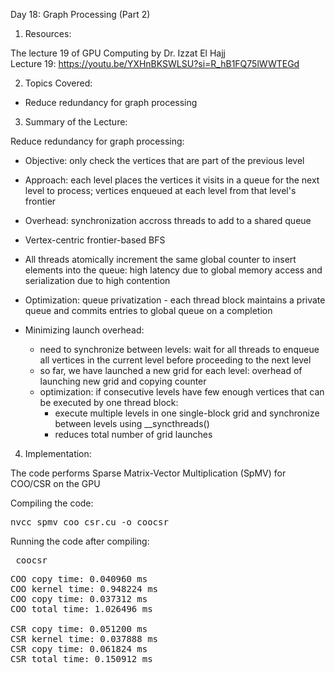Day 18: Graph Processing (Part 2)

1) Resources:

The lecture 19 of GPU Computing by Dr. Izzat El Hajj  
Lecture 19: https://youtu.be/YXHnBKSWLSU?si=R_hB1FQ75lWWTEGd

2) Topics Covered:

- Reduce redundancy for graph processing

3) Summary of the Lecture:  

Reduce redundancy for graph processing:
- Objective: only check the vertices that are part of the previous level
- Approach: each level places the vertices it visits in a queue for the next level to process; vertices enqueued at each level from that level's frontier
- Overhead: synchronization accross threads to add to a shared queue

- Vertex-centric frontier-based BFS
- All threads atomically increment the same global counter to insert elements into the queue: high latency due to global memory access and serialization due to high contention
- Optimization: queue privatization - each thread block maintains a private queue and commits entries to global queue on a completion
- Minimizing launch overhead:
    - need to synchronize between levels: wait for all threads to enqueue all vertices in the current level before proceeding to the next level
    - so far, we have launched a new grid for each level: overhead of launching new grid and copying counter
    - optimization: if consecutive levels have few enough vertices that can be executed by one thread block:
        - execute multiple levels in one single-block grid and synchronize between levels using __syncthreads()
        - reduces total number of grid launches

4) Implementation:

The code performs Sparse Matrix-Vector Multiplication (SpMV) for COO/CSR on the GPU

Compiling the code:  

<pre>nvcc spmv_coo_csr.cu -o coocsr</pre>

Running the code after compiling: 
<pre> coocsr </pre>

<pre>COO copy time: 0.040960 ms
COO kernel time: 0.948224 ms
COO copy time: 0.037312 ms
COO total time: 1.026496 ms

CSR copy time: 0.051200 ms
CSR kernel time: 0.037888 ms
CSR copy time: 0.061824 ms
CSR total time: 0.150912 ms</pre>
